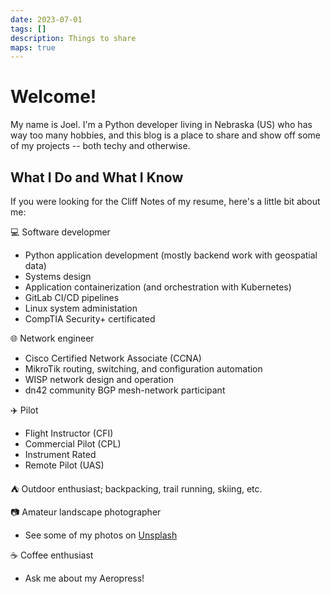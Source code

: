 ```yaml
---
date: 2023-07-01
tags: []
description: Things to share
maps: true
---
```


# Welcome!

My name is Joel.  I'm a Python developer living in Nebraska (US) who has way too many hobbies, and this blog is a place to share and show off some of my projects -- both techy and otherwise.

## What I Do and What I Know

If you were looking for the Cliff Notes of my resume, here's a little bit about me:

💻 Software developmer

  - Python application development (mostly backend work with geospatial data)
  - Systems design
  - Application containerization (and orchestration with Kubernetes)
  - GitLab CI/CD pipelines
  - Linux system administation
  - CompTIA Security+ certificated

🌐 Network engineer

  - Cisco Certified Network Associate (CCNA)
  - MikroTik routing, switching, and configuration automation
  - WISP network design and operation
  - dn42 community BGP mesh-network participant

✈️ Pilot

  - Flight Instructor (CFI)
  - Commercial Pilot (CPL)
  - Instrument Rated
  - Remote Pilot (UAS)

⛺ Outdoor enthusiast; backpacking, trail running, skiing, etc.

📷 Amateur landscape photographer

  - See some of my photos on [Unsplash](https://unsplash.com/@joelheaps)

☕ Coffee enthusiast

  - Ask me about my Aeropress!

